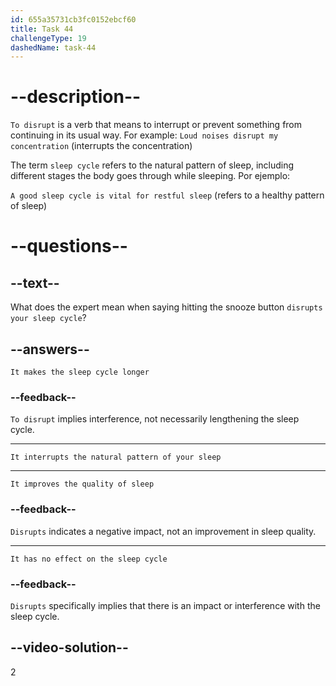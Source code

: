 ```yaml
---
id: 655a35731cb3fc0152ebcf60
title: Task 44
challengeType: 19
dashedName: task-44
---
```


# --description--

`To disrupt` is a verb that means to interrupt or prevent something from continuing in its usual way. For example: `Loud noises disrupt my concentration` (interrupts the concentration)

The term `sleep cycle` refers to the natural pattern of sleep, including different stages the body goes through while sleeping. Por ejemplo:

`A good sleep cycle is vital for restful sleep` (refers to a healthy pattern of sleep)

# --questions--

## --text--

What does the expert mean when saying hitting the snooze button `disrupts your sleep cycle`?

## --answers--

`It makes the sleep cycle longer`

### --feedback--

`To disrupt` implies interference, not necessarily lengthening the sleep cycle.

---

`It interrupts the natural pattern of your sleep`

---

`It improves the quality of sleep`

### --feedback--

`Disrupts` indicates a negative impact, not an improvement in sleep quality.

---

`It has no effect on the sleep cycle`

### --feedback--

`Disrupts` specifically implies that there is an impact or interference with the sleep cycle.

## --video-solution--

2
